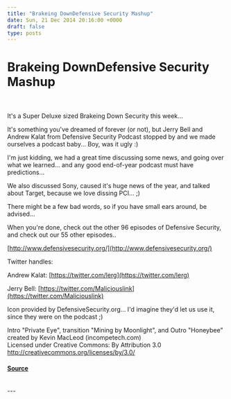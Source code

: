 ```yaml
---
title: "Brakeing DownDefensive Security Mashup"
date: Sun, 21 Dec 2014 20:16:00 +0000
draft: false
type: posts
---
```

# Brakeing DownDefensive Security Mashup

<br/>

<br/>
It's a Super Deluxe sized Brakeing Down Security this week...

It's something you've dreamed of forever (or not), but Jerry Bell and Andrew Kalat from Defensive Security Podcast stopped by and we made ourselves a podcast baby... Boy, was it ugly :)

I'm just kidding, we had a great time discussing some news, and going over what we learned... and any good end-of-year podcast must have predictions...  

We also discussed Sony, caused it's huge news of the year, and talked about Target, because we love dissing PCI... ;)

There might be a few bad words, so if you have small ears around, be advised...

When you're done, check out the other 96 episodes of Defensive Security, and check out our 55 other episodes..

[http://www.defensivesecurity.org/](http://www.defensivesecurity.org/)

Twitter handles:

Andrew Kalat: [https://twitter.com/lerg](https://twitter.com/lerg)

Jerry Bell: [https://twitter.com/Maliciouslink](https://twitter.com/Maliciouslink)

Icon provided by DefensiveSecurity.org... I'd imagine they'd let us use it, since they were on the podcast ;)

Intro "Private Eye", transition "Mining by Moonlight", and Outro "Honeybee" created by Kevin MacLeod (incompetech.com)   
Licensed under Creative Commons: By Attribution 3.0  
http://creativecommons.org/licenses/by/3.0/

#### [Source](https://traffic.libsyn.com/secure/brakeingsecurity/BDS-DS-podcast.mp3)

<br/>
---
